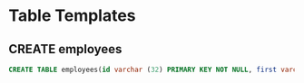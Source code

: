 # Table Templates

## CREATE employees
```sql
CREATE TABLE employees(id varchar (32) PRIMARY KEY NOT NULL, first varchar(50), last varchar(50), email varchar(100), address varchar(75), phone varchar(50), start timestamptz NOT NULL, gender varchar(6), ethnicity varchar(50), title varchar(50), salary integer NOT NULL);
```
